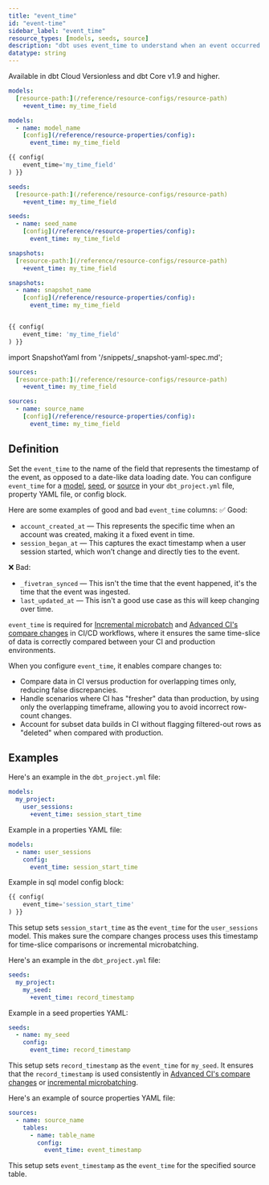 ```yaml
---
title: "event_time"
id: "event-time"
sidebar_label: "event_time"
resource_types: [models, seeds, source]
description: "dbt uses event_time to understand when an event occurred. When defined, event_time enables microbatch incremental models and more refined comparison of datasets during Advanced CI."
datatype: string
---
```


Available in dbt Cloud Versionless and dbt Core v1.9 and higher.

<Tabs>
<TabItem value="model" label="Models">

<File name='dbt_project.yml'>

```yml
models:
  [resource-path:](/reference/resource-configs/resource-path)
    +event_time: my_time_field
```
</File>


<File name='models/properties.yml'>

```yml
models:
  - name: model_name
    [config](/reference/resource-properties/config):
      event_time: my_time_field
```
</File>

<File name="models/modelname.sql">

```sql
{{ config(
    event_time='my_time_field'
) }}
```

</File>

</TabItem>

<TabItem value="seeds" label="Seeds">

<File name='dbt_project.yml'>

```yml
seeds:
  [resource-path:](/reference/resource-configs/resource-path)
    +event_time: my_time_field
```
</File>

<File name='seeds/properties.yml'>

```yml
seeds:
  - name: seed_name
    [config](/reference/resource-properties/config):
      event_time: my_time_field
```

</File>
</TabItem>

<TabItem value="snapshot" label="Snapshots">

<File name='dbt_project.yml'>

```yml
snapshots:
  [resource-path:](/reference/resource-configs/resource-path)
    +event_time: my_time_field
```
</File>

<VersionBlock firstVersion="1.9">
<File name='snapshots/properties.yml'>

```yml
snapshots:
  - name: snapshot_name
    [config](/reference/resource-properties/config):
      event_time: my_time_field
```
</File>
</VersionBlock>

<VersionBlock lastVersion="1.8">

<File name="models/modlename.sql">

```sql

{{ config(
    event_time: 'my_time_field'
) }}
```

</File>


import SnapshotYaml from '/snippets/_snapshot-yaml-spec.md';

<SnapshotYaml/>
</VersionBlock>



</TabItem>

<TabItem value="sources" label="Sources">

<File name='dbt_project.yml'>

```yml
sources:
  [resource-path:](/reference/resource-configs/resource-path)
    +event_time: my_time_field
```
</File>

<File name='models/properties.yml'>

```yml
sources:
  - name: source_name
    [config](/reference/resource-properties/config):
      event_time: my_time_field
```

</File>
</TabItem>
</Tabs>

## Definition

Set the `event_time` to the name of the field that represents the timestamp of the event, as opposed to a date-like data loading date.  You can configure `event_time` for a [model](/docs/build/models), [seed](/docs/build/seeds), or [source](/docs/build/sources) in your `dbt_project.yml` file, property YAML file, or config block. 

Here are some examples of good and bad `event_time` columns:
✅ Good:

- `account_created_at` &mdash; This represents the specific time when an account was created, making it a fixed event in time.
- `session_began_at` &mdash; This captures the exact timestamp when a user session started, which won’t change and directly ties to the event.

❌ Bad:

- `_fivetran_synced` &mdash; This isn't the time that the event happened, it's the time that the event was ingested.
- `last_updated_at` &mdash; This isn't a good use case as this will keep changing over time. 

`event_time` is required for [Incremental microbatch](/docs/build/incremental-microbatch) and [Advanced CI's compare changes](/docs/deploy/advanced-ci#speeding-up-comparisons) in CI/CD workflows, where it ensures the same time-slice of data is correctly compared between your CI and production environments.

When you configure `event_time`, it enables compare changes to:

- Compare data in CI versus production for overlapping times only, reducing false discrepancies.
- Handle scenarios where CI has "fresher" data than production, by using only the overlapping timeframe, allowing you to avoid incorrect row-count changes.
- Account for subset data builds in CI without flagging filtered-out rows as "deleted" when compared with production.

## Examples

<Tabs> 

<TabItem value="model" label="Models">

Here's an example in the `dbt_project.yml` file:

<File name='dbt_project.yml'>

```yml
models:
  my_project:
    user_sessions:
      +event_time: session_start_time
```
</File>

Example in a properties YAML file:

<File name='models/properties.yml'>

```yml
models:
  - name: user_sessions
    config:
      event_time: session_start_time
```

</File>

Example in sql model config block:

<File name="models/user_sessions.sql">

```sql
{{ config(
    event_time='session_start_time'
) }}
```

</File> 

This setup sets `session_start_time` as the `event_time` for the `user_sessions` model. This makes sure the compare changes process uses this timestamp for time-slice comparisons or incremental microbatching.
</TabItem> 

<TabItem value="seeds" label="Seeds">

Here's an example in the `dbt_project.yml` file:

<File name='dbt_project.yml'>

```yml
seeds:
  my_project:
    my_seed:
      +event_time: record_timestamp
```

</File>

Example in a seed properties YAML:

<File name='seeds/properties.yml'>

```yml
seeds:
  - name: my_seed
    config:
      event_time: record_timestamp
```
</File>

This setup sets `record_timestamp` as the `event_time` for `my_seed`. It ensures that the `record_timestamp` is used consistently in [Advanced CI's compare changes](/docs/deploy/advanced-ci#speeding-up-comparisons) or [incremental microbatching](/docs/build/incremental-microbatch).

</TabItem> 
<TabItem value="sources" label="Sources">

Here's an example of source properties YAML file:

<File name='models/properties.yml'>

```yml
sources:
  - name: source_name
    tables:
      - name: table_name
        config:
          event_time: event_timestamp
```
</File>

This setup sets `event_timestamp` as the `event_time` for the specified source table.

</TabItem> 
</Tabs>
